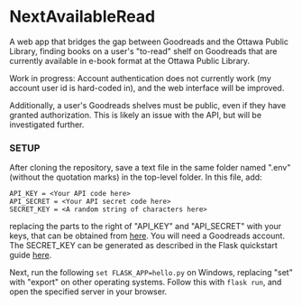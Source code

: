 # NextAvailableRead
A web app that bridges the gap between Goodreads and the Ottawa Public Library, finding books on a user's "to-read" shelf on Goodreads that are currently available in e-book format at the Ottawa Public Library.

Work in progress: Account authentication does not currently work (my account user id is hard-coded in), and the web interface will be improved.

Additionally, a user's Goodreads shelves must be public, even if they have granted authorization. This is likely an issue with the API, but will be investigated further.

### SETUP

After cloning the repository, save a text file in the same folder named ".env" (without the quotation marks) in the top-level folder.
In this file, add:
```
API_KEY = <Your API code here>
API_SECRET = <Your API secret code here>
SECRET_KEY = <A random string of characters here>
```
replacing the parts to the right of "API_KEY" and "API_SECRET" with your keys, that can be obtained from
[here](https://www.goodreads.com/api/keys). You will need a Goodreads account. The SECRET_KEY can be generated as described in the Flask quickstart guide [here](https://flask.palletsprojects.com/en/1.1.x/quickstart/#sessions).

Next, run the following `set FLASK_APP=hello.py` on Windows, replacing "set" with "export" on other operating systems. Follow this with `flask run`, and open the specified server in your browser.
